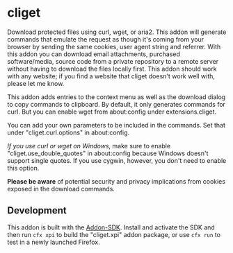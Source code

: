 cliget
======

Download protected files using curl, wget, or aria2. This addon will generate commands that emulate the request as though it's coming from your browser by sending the same cookies, user agent string and referrer. With this addon you can download email attachments, purchased software/media, source code from a private repository to a remote server without having to download the files locally first. This addon should work with any website; if you find a website that cliget doesn't work well with, please let me know.

This addon adds entries to the context menu as well as the download dialog to copy commands to clipboard. By default, it only generates commands for curl. But you can enable wget from about:config under extensions.cliget.

You can add your own parameters to be included in the commands. Set that under "cliget.curl.options" in about:config.

*If you use curl or wget on Windows*, make sure to enable "cliget.use_double_quotes" in about:config because Windows doesn't support single quotes. If you use cygwin, however, you don't need to enable this option.

**Please be aware** of potential security and privacy implications from cookies exposed in the download commands.

Development
-----------

This addon is built with the [Addon-SDK](https://addons.mozilla.org/en-US/developers/builder). Install and activate the SDK and then run `cfx xpi` to build the "cliget.xpi" addon package, or use `cfx run` to test in a newly launched Firefox. 
